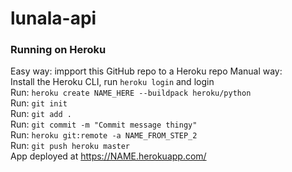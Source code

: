 # lunala-api

### Running on Heroku
Easy way: impport this GitHub repo to a Heroku repo 
Manual way: \
Install the Heroku CLI, run ```heroku login``` and login\
Run: ```heroku create NAME_HERE --buildpack heroku/python```\
Run: ```git init```\
Run: ```git add .```\
Run: ```git commit -m "Commit message thingy"```\
Run: ```heroku git:remote -a NAME_FROM_STEP_2```\
Run: ```git push heroku master```\
App deployed at https://NAME.herokuapp.com/
